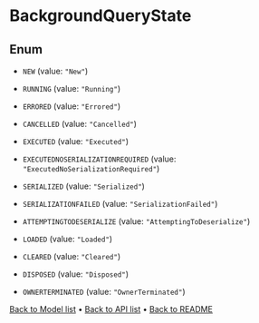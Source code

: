 

# BackgroundQueryState

## Enum


* `NEW` (value: `"New"`)

* `RUNNING` (value: `"Running"`)

* `ERRORED` (value: `"Errored"`)

* `CANCELLED` (value: `"Cancelled"`)

* `EXECUTED` (value: `"Executed"`)

* `EXECUTEDNOSERIALIZATIONREQUIRED` (value: `"ExecutedNoSerializationRequired"`)

* `SERIALIZED` (value: `"Serialized"`)

* `SERIALIZATIONFAILED` (value: `"SerializationFailed"`)

* `ATTEMPTINGTODESERIALIZE` (value: `"AttemptingToDeserialize"`)

* `LOADED` (value: `"Loaded"`)

* `CLEARED` (value: `"Cleared"`)

* `DISPOSED` (value: `"Disposed"`)

* `OWNERTERMINATED` (value: `"OwnerTerminated"`)



[Back to Model list](../README.md#documentation-for-models) &#8226; [Back to API list](../README.md#documentation-for-api-endpoints) &#8226; [Back to README](../README.md)


